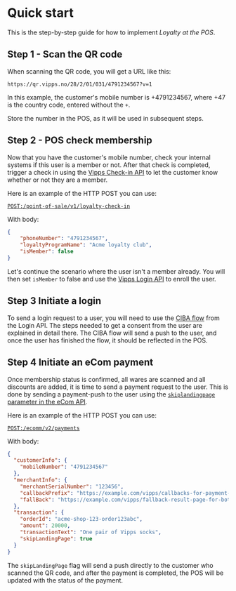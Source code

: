 <!-- START_METADATA
---
title: Quick start
sidebar_position: 2
pagination_next: null
pagination_prev: null
---
END_METADATA -->

# Quick start

This is the step-by-step guide for how to implement _Loyalty at the POS_.

## Step 1 - Scan the QR code

When scanning the QR code, you will get a URL like this:

```HTTP
https://qr.vipps.no/28/2/01/031/4791234567?v=1
```

In this example, the customer's mobile number is +4791234567, where +47 is the country code, entered without the `+`.

Store the number in the POS, as it will be used in subsequent steps.

## Step 2 - POS check membership

Now that you have the customer's mobile number, check your internal systems if this user is a member or not. After that check is completed, trigger a check in using the [Vipps Check-in API](https://github.com/vippsas/vipps-check-in-api) to let the customer know whether or not they are a member.

Here is an example of the HTTP POST you can use:

[`POST:/point-of-sale/v1/loyalty-check-in`](https://vippsas.github.io/vipps-developer-docs/api/check-in#tag/Loyalty-check-in/operation/initiateLoyaltyCheckIn)

With body:

```json
{
    "phoneNumber": "4791234567",
    "loyaltyProgramName": "Acme loyalty club",
    "isMember": false
}
```

Let's continue the scenario where the user isn't a member already. You will then set `isMember` to false and use the
[Vipps Login API](https://vippsas.github.io/vipps-developer-docs/docs/APIs/login-api)
 to enroll the user.

## Step 3 Initiate a login

To send a login request to a user, you will need to use the [CIBA flow](https://vippsas.github.io/vipps-developer-docs/docs/APIs/login-api/vipps-login-api#activating-vipps-login-from-phone-number)
from the Login API. The steps needed to get a consent from the user are explained in detail there. The CIBA flow will send a push to the user, and once the user has finished the flow, it should be reflected in the POS.

## Step 4 Initiate an eCom payment

Once membership status is confirmed, all wares are scanned and all discounts are added, it is time to send a payment request to the user. This is done by sending a payment-push to the user using the
[`skiplandingpage` parameter in the eCom API](https://vippsas.github.io/vipps-developer-docs/docs/APIs/ecom-api/vipps-ecom-api#skip-landing-page).

Here is an example of the HTTP POST you can use:

[`POST:/ecomm/v2/payments`](https://vippsas.github.io/vipps-developer-docs/docs/APIs/ecom-api/vipps-ecom-api#skip-landing-page)

With body:

```json
{
  "customerInfo": {
    "mobileNumber": "4791234567"
  },
  "merchantInfo": {
    "merchantSerialNumber": "123456",
    "callbackPrefix": "https://example.com/vipps/callbacks-for-payment-update-from-vipps",
    "fallBack": "https://example.com/vipps/fallback-result-page-for-both-success-and-failure/acme-shop-123-order123abc"
  },
  "transaction": {
    "orderId": "acme-shop-123-order123abc",
    "amount": 20000,
    "transactionText": "One pair of Vipps socks",
    "skipLandingPage": true
  }
}
```

The `skipLandingPage` flag will send a push directly to the customer who scanned the QR code, and after the payment is completed, the POS will be updated with the status of the payment.
